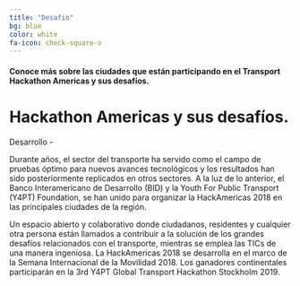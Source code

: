 ```yaml
---
title: "Desafio"
bg: blue
color: white
fa-icon: check-square-o
---
```


#### Conoce más sobre las ciudades que están participando en el Transport Hackathon Americas y sus desafíos.


# Hackathon Americas y sus desafíos.


Desarrollo - 

Durante años, el sector del transporte ha servido como el campo de pruebas óptimo para nuevos avances tecnológicos y los resultados han sido posteriormente replicados en otros sectores. A la luz de lo anterior, el Banco Interamericano de Desarrollo (BID) y la Youth For Public Transport (Y4PT) Foundation, se han unido para organizar la HackAmericas 2018 en las principales ciudades de la región. 

Un espacio abierto y colaborativo donde ciudadanos, residentes y cualquier otra persona están llamados a contribuir a la solución de los grandes desafíos relacionados con el transporte, mientras se emplea las TICs de una manera ingeniosa. La HackAmericas 2018 se desarrolla en el marco de la Semana Internacional de la Movilidad 2018. Los ganadores continentales participarán en la 3rd Y4PT Global Transport Hackathon Stockholm 2019.

